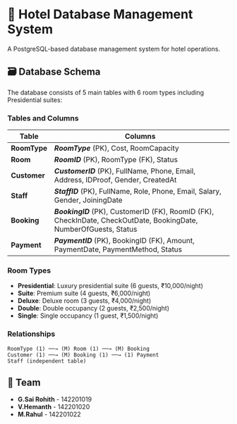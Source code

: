 # 🏨 Hotel Database Management System

A PostgreSQL-based database management system for hotel operations.

## 🗃️ Database Schema

The database consists of 5 main tables with 6 room types including Presidential suites:

### Tables and Columns

| Table | Columns |
|-------|---------|
| **RoomType** | ***RoomType*** (PK), Cost, RoomCapacity |
| **Room** | ***RoomID*** (PK), RoomType (FK), Status |
| **Customer** | ***CustomerID*** (PK), FullName, Phone, Email, Address, IDProof, Gender, CreatedAt |
| **Staff** | ***StaffID*** (PK), FullName, Role, Phone, Email, Salary, Gender, JoiningDate |
| **Booking** | ***BookingID*** (PK), CustomerID (FK), RoomID (FK), CheckInDate, CheckOutDate, BookingDate, NumberOfGuests, Status |
| **Payment** | ***PaymentID*** (PK), BookingID (FK), Amount, PaymentDate, PaymentMethod, Status |

### Room Types
- **Presidential**: Luxury presidential suite (6 guests, ₹10,000/night)
- **Suite**: Premium suite (4 guests, ₹6,000/night)
- **Deluxe**: Deluxe room (3 guests, ₹4,000/night)
- **Double**: Double occupancy (2 guests, ₹2,500/night)
- **Single**: Single occupancy (1 guest, ₹1,500/night)

### Relationships
```
RoomType (1) ──→ (M) Room (1) ──→ (M) Booking
Customer (1) ──→ (M) Booking (1) ──→ (1) Payment
Staff (independent table)
```

## 👥 Team

- **G.Sai Rohith** - 142201019
- **V.Hemanth** - 142201020  
- **M.Rahul** - 142201022
